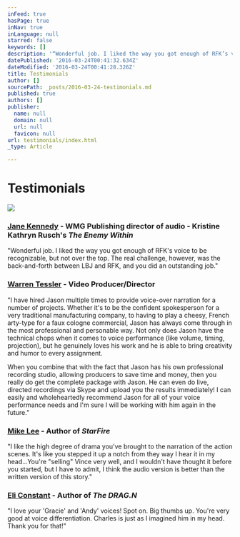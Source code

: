 ```yaml
---
inFeed: true
hasPage: true
inNav: true
inLanguage: null
starred: false
keywords: []
description: '“Wonderful job. I liked the way you got enough of RFK’s voice to be recognizable, but not over the top. The real challenge, however, was the back-and-forth between LBJ and RFK, and you did an outstanding job.”'
datePublished: '2016-03-24T00:41:32.634Z'
dateModified: '2016-03-24T00:41:28.326Z'
title: Testimonials
author: []
sourcePath: _posts/2016-03-24-testimonials.md
published: true
authors: []
publisher:
  name: null
  domain: null
  url: null
  favicon: null
url: testimonials/index.html
_type: Article

---
```

# Testimonials
![](https://s3-us-west-2.amazonaws.com/the-grid-img/p/8432f9232d093573feadbed874a0635b7cc8ec81.jpg)

### [Jane Kennedy][0] - WMG Publishing director of audio - Kristine Kathryn Rusch's _The Enemy Within_

"Wonderful job. I liked the way you got enough of RFK's voice to be recognizable, but not over the top. The real challenge, however, was the back-and-forth between LBJ and RFK, and you did an outstanding job."

### [Warren Tessler][1] - Video Producer/Director

"I have hired Jason multiple times to provide voice-over narration for a number of projects. Whether it's to be the confident spokesperson for a very traditional manufacturing company, to having to play a cheesy, French arty-type for a faux cologne commercial, Jason has always come through in the most professional and personable way. Not only does Jason have the technical chops when it comes to voice performance (like volume, timing, projection), but he genuinely loves his work and he is able to bring creativity and humor to every assignment.

When you combine that with the fact that Jason has his own professional recording studio, allowing producers to save time and money, then you really do get the complete package with Jason. He can even do live, directed recordings via Skype and upload you the results immediately! I can easily and wholeheartedly recommend Jason for all of your voice performance needs and I'm sure I will be working with him again in the future."

### [Mike Lee][2] - Author of _StarFire_

"I like the high degree of drama you've brought to the narration of the action scenes. It's like you stepped it up a notch from they way I hear it in my head...You're "selling" Vince very well, and I wouldn't have thought it before you started, but I have to admit, I think the audio version is better than the written version of this story."

### [Eli Constant][3] - Author of _The DRAG.N_

"I love your 'Gracie' and 'Andy' voices! Spot on. Big thumbs up. You're very good at voice differentiation. Charles is just as I imagined him in my head. Thank you for that!"

[0]: http://www.audible.com/pd/Mysteries-Thrillers/The-Enemy-Within-Audiobook/B00S8QOTVY/ref=a_search_c4_1_5_srTtl?qid=1425876704&sr=1-5 "The Enemy Within on Audible.com"
[1]: http://www.warrentessler.com/ "Warren Tessler Portfolio"
[2]: http://www.audible.com/pd/Sci-Fi-Fantasy/StarFire-Audiobook/B00MNOERQE/ref=a_search_c4_1_1_srTtl?qid=1425876457&sr=1-1 "StarFire on Audible.com"
[3]: http://www.audible.com/pd/Sci-Fi-Fantasy/DRAGN-Audiobook/B00NX1WCUO/ref=a_search_c4_1_1_srTtl?qid=1425876798&sr=1-1 "The DRAG.N on Audible.com"